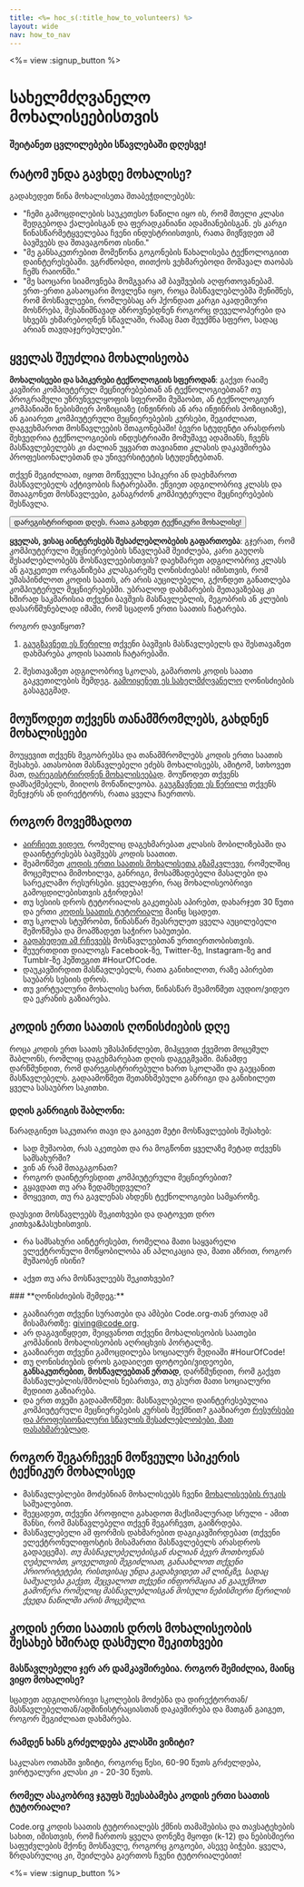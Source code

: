 ```yaml
---
title: <%= hoc_s(:title_how_to_volunteers) %>
layout: wide
nav: how_to_nav
---
```

<%= view :signup_button %>

# სახელმძღვანელო მოხალისეებისთვის

### შეიტანეთ ცვლილებები სწავლებაში დღესვე!

## რატომ უნდა გავხდე მოხალისე?

გადახედეთ წინა მოხალისეთა შთაბეჭდილებებს:

- "ჩემი გამოცდილების საუკეთესო ნაწილი იყო ის, რომ მთელი კლასი შედგებოდა ქალებისგან და ფერადკანიანი ადამიანებისგან. ეს კარგი წინასწარმეტყველებაა ჩვენი ინდუსტრიისთვის, რათა მივწვდეთ ამ ბავშვებს და შთავაგონოთ ისინი."
- "მე განსაკუთრებით მომეწონა გოგონების წახალისება ტექნოლოგიით დაინტერესებაში. ვგრძნობდი, თითქოს ვეხმარებოდი მომავალ თაობას ჩემს რაიონში."
- "მე საოცარი სიამოვნება მომგვარა ამ ბავშვების აღფრთოვანებამ. ერთ-ერთი გასაოცარი მოვლენა იყო, როცა მასწავლებლებმა შენიშნეს, რომ მოსწავლეები, რომლებსაც არ ჰქონდათ კარგი აკადემიური მოსწრება, შესანიშნავად აზროვნებდნენ როგორც დეველოპერები და სხვებს ეხმარებოდნენ სწავლაში, რამაც მათ შეუქმნა სფერო, სადაც არიან თავდაჯერებულები."

## ყველას შეუძლია მოხალისეობა

**მოხალისეები და სპიკერები ტექნოლოგიის სფეროდან**: გაქვთ რაიმე კავშირი კომპიუტერულ მეცნიერებებთან ან ტექნოლოგიებთან? თუ პროგრამული უზრუნველყოფის სფეროში მუშაობთ, ან ტექნოლოგიურ კომპანიაში ნებისმიერ პოზიციაზე (ინჟინრის ან არა ინჟინრის პოზიციაზე), ან გაიარეთ კომპიუტერული მეცნიერებების კურსები, შეგიძლიათ, დაგვეხმაროთ მოსწავლეების შთაგონებაში! ბევრი სტუდენტი არასდროს შეხვედრია ტექნოლოგიების ინდუსტრიაში მომუშავე ადამიანს, ჩვენს მასწავლებელებს კი ძალიან უყვართ თავიანთი კლასის დაკავშირება პროფესიონალებთან და უნივერსიტეტის სტუდენტებთან.

თქვენ შეგიძლიათ, იყოთ მოწვეული სპიკერი ან დაეხმაროთ მასწავლებელს აქტივობის ჩატარებაში. ეწვიეთ ადგილობრივ კლასს და შთააგონეთ მოსწავლეები, განაგრძონ კომპიუტერული მეცნიერებების შესწავლა.

<button>დარეგისტრირდით დღეს, რათა გახდეთ ტექნიკური მოხალისე!</button></p> 

**ყველას, ვისაც აინტერესებს შესაძლებლობების გაფართოება**: გჯერათ, რომ კომპიუტერული მეცნიერებების სწავლებამ შეიძლება, კარი გაუღოს შესაძლებლობებს მოსწავლეებისთვის? დაეხმარეთ ადგილობრივ კლასს ან გაუკეთეთ ორგანიზება კლასგარეშე ღონისძიებას! იმისთვის, რომ უმასპინძლოთ კოდის საათს, არ არის აუცილებელი, გქონდეთ განათლება კომპიუტერულ მეცნიერებებში. უბრალოდ დახმარების შეთავაზებაც კი ხშირად საკმარისია თქვენი ბავშვის მასწავლებლის, მეგობრის ან კლუბის დასარწმუნებლად იმაში, რომ სცადონ ერთი საათის ჩატარება.

როგორ დავიწყოთ?

1. [გაუგზავნეთ ეს წერილი](<%= resolve_url('/promote/resources#help-schools') %>) თქვენი ბავშვის მასწავლებელს და შესთავაზეთ დახმარება კოდის საათის ჩატარებაში.

2. შესთავაზეთ ადგილობრივ სკოლას, გამართოს კოდის საათი გაკვეთილების შემდეგ. [გამოიყენეთ ეს სახელმძღვანელო](<%= resolve_url('/how-to') %>) ღონისძიების გასაგეგმად.

## მოუწოდეთ თქვენს თანამშრომლებს, გახდნენ მოხალისეები

მოუყევით თქვენს მეგობრებსა და თანამშრომლებს კოდის ერთი საათის შესახებ. ათასობით მასწავლებელი ეძებს მოხალისეებს, ამიტომ, სთხოვეთ მათ, [დარეგისტრირდნენ მოხალისეებად](https://code.org/volunteer). მოუწოდეთ თქვენს დამსაქმებელს, მიიღოს მონაწილეობა. [გაუგზავნეთ ეს წერილი](<%= resolve_url('/promote/resources#sample-email') %>) თქვენს მენეჯერს ან დირექტორს, რათა ყველა ჩაერთოს.

## როგორ მოვემზადოთ

- [აირჩიეთ ვიდეო](<%= resolve_url('/promote/resources#videos') %>), რომელიც დაგეხმარებათ კლასის მობილიზებაში და დააინტერესებს ბავშვებს კოდის საათით.
- შეამოწმეთ [კოდის ერთი საათის მოხალისეთა გზამკვლევი](/files/hoc-volunteer-toolkit.pdf), რომელშიც მოცემულია მიმოხილვა, განრიგი, მოსამზადებელი მასალები და სარეკლამო რესურსები. ყველაფერი, რაც მოხალისეობრივი გამოცდილებისთვის გჭირდება!
- თუ სესიის დროს ტუტორიალის გაკეთებას აპირებთ, დახარჯეთ 30 წუთი და ერთი [კოდის საათის ტუტორიალი](<%= resolve_url('/learn') %>) მაინც სცადეთ.
- თუ სკოლას სტუმრობთ, წინასწარ შეასრულეთ ყველა აუცილებელი შემოწმება და მოამზადეთ საჭირო საბუთები.
- [გადახედეთ ამ რჩევებს](https://code.org/files/CSTT_Volunteers.pdf) მოსწავლეებთან ურთიერთობისთვის.
- შეუერთდით დიალოგს Facebook-ზე, Twitter-ზე, Instagram-ზე and Tumblr-ზე ჰეშთეგით #HourOfCode.
- დაუკავშირდით მასწავლებელს, რათა განიხილოთ, რაზე აპირებთ საუბარს სესიის დროს.
- თუ ვირტუალური მოხალისე ხართ, წინასწარ შეამოწმეთ აუდიო/ვიდეო და ეკრანის გაზიარება.

## კოდის ერთი საათის ღონისძიების დღე

როცა კოდის ერთ საათს უმასპინძლებთ, მიჰყევით ქვემოთ მოცემულ შაბლონს, რომლიც დაგეხმარებათ დღის დაგეგმვაში. მანამდე დარწმუნდით, რომ დარეგისტრირებული ხართ სკოლაში და გაეცანით მასწავლებელს. გადაამოწმეთ შეთანხმებული განრიგი და განიხილეთ ყველა სასაუბრო საკითხი.

### **დღის განრიგის შაბლონი:**

წარადგინეთ საკუთარი თავი და გაიგეთ მეტი მოსწავლეების შესახებ: </ul>

- სად მუშაობთ, რას აკეთებთ და რა მოგწონთ ყველაზე მეტად თქვენს სამსახურში?
- ვინ ან რამ შთაგაგონათ?
- როგორ დაინტერესდით კომპიუტერული მეცნიერებით?
- გყავდათ თუ არა ზედამხედველი?
- მოყევით, თუ რა გავლენას ახდენს ტექნოლოგიები სამყაროზე.
  
დაუსვით მოსწავლეებს შეკითხვები და დატოვეთ დრო კითხვა&პასუხისთვის.</br> 

- რა სამსახური აინტერესებთ, რომელია მათი საყვარელი ელექტრონული მოწყობილობა ან აპლიკაცია და, მათი აზრით, როგორ მუშაობენ ისინი? 
- აქვთ თუ არა მოსწავლეებს შეკითხვები?</ul></td> </tr> 
    </tbody> </table> 
    ### **ღონისძიების შემდეგ:**
    
    - გააზიარეთ თქვენი სურათები და ამბები Code.org-თან ერთად ამ მისამართზე: giving@code.org.
    - არ დაგავიწყდეთ, შეიყვანოთ თქვენი მოხალისეობის საათები კომპანიის მოხალისეობის აღრიცხვის პორტალზე.
    - გააზიარეთ თქვენი გამოცდილება სოციალურ მედიაში #HourOfCode!
    - თუ ღონისძიების დროს გადაიღეთ ფოტოები/ვიდეოები, **განსაკუთრებით, მოსწავლეებთან ერთად**, დარწმუნდით, რომ გაქვთ მასწავლებლის/მშობლის ნებართვა, თუ გსურთ მათი სოციალური მედიით გაზიარება.
    - და ერთ თვეში გადაამოწმეთ: მასწავლებელი დაინტერესებულია კომპიუტერული მეცნიერებების კურსის შექმნით? გააზიარეთ [რესურსები და პროფესიონალური სწავლის შესაძლებლობები, მათ დასახმარებლად](https://code.org/yourschool).
    ## როგორ შეგარჩევენ მოწვეული სპიკერის ტექნიკურ მოხალისედ
    
    - მასწავლებლები მოძებნიან მოხალისეებს ჩვენი [მოხალისეების რუკის](https://code.org/volunteer/local) საშუალებით.
    - შეეცადეთ, თქვენი პროფილი გახადოთ მაქსიმალურად სრული - ამით შანსი, რომ მასწავლებელი თქვენ შეგარჩევთ, გაიზრდება.
    - მასწავლებელი ამ ფორმის დახმარებით დაგიკავშირდებათ (თქვენი ელექტრონულიფოსტის მისამართი მასწავლებელს არასდროს გადაეცემა). *თუ მასწავლებელებისგან ძალიან ბევრ მოთხოვნას ღებულობთ, ყოველთვის შეგიძლიათ, განაახლოთ თქვენი პრიორიტეტები, რისთვისაც უნდა გადახვიდეთ ამ ლინკზე, სადაც საშუალება გაქვთ, შეცვალოთ თქვენი ინფორმაცია ან გააუქმოთ გამოწერა რომელიც მასწავლებლისგან მოსული ნებისმიერი წერილის ქვედა ნაწილში არის მოცემული.*
    ## კოდის ერთი საათის დროს მოხალისეობის შესახებ ხშირად დასმული შეკითხვები
    
    ### **მასწავლებელი ჯერ არ დამკავშირებია. როგორ შემიძლია, მაინც ვიყო მოხალისე?**
    
    სცადეთ ადგილობრივი სკოლების მოძებნა და დირექტორთან/მასწავლებელთან/ადმინისტრაციასთან დაკავშირება და მათგან გაიგეთ, როგორ შეგიძლიათ დახმარება.
    
    ### **რამდენ ხანს გრძელდება კლასში ვიზიტი?**
    
    საკლასო ოთახში ვიზიტი, როგორც წესი, 60-90 წუთს გრძელდება, ვირტუალური კლასი კი - 20-30 წუთს.
    
    ### **რომელ ასაკობრივ ჯგუფს შეესაბამება კოდის ერთი საათის ტუტორიალი?**
    
    Code.org კოდის საათის ტუტორიალებს ქმნის თამაშებისა და თავსატეხების სახით, იმისთვის, რომ ჩართოს ყველა დონეზე მყოფი (k-12) და ნებისმიერი საფუძვლების მქონე მოსწავლე, როგორც გოგოები, ასევე ბიჭები. ყველა, ზრდასრულიც კი, შეიძლება გაერთოს ჩვენი ტუტორიალებით!
    
    <%= view :signup_button %>